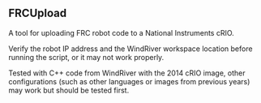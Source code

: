 FRCUpload
---------
A tool for uploading FRC robot code to a National Instruments cRIO.

Verify the robot IP address and the WindRiver workspace location before running the script, or it may not work properly.

Tested with C++ code from WindRiver with the 2014 cRIO image, other configurations (such as other languages or images from previous years) may work but should be tested first.